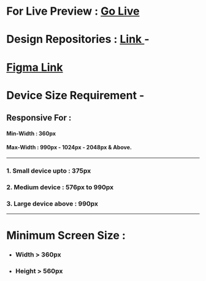 # For Live Preview : [Go Live](https://sheikhmuhammadantor.github.io/assignment-two-batch-10/)

# Design Repositories : [Link ](https://github.com/ProgrammingHero1/B10A2-versatile-ui) -

# [Figma Link](https://www.figma.com/design/Hb31V8a9AdEXkjc0P4gRWm/Theme%3A-Fitness-Related-website?node-id=0-1&t=497wT8tcrhXU6Hiy-1)


# Device Size Requirement -

## Responsive For :

#### Min-Width : 360px
#### Max-Width : 990px - 1024px - 2048px & Above.

---

### 1. Small device upto : 375px
### 2. Medium device : 576px to 990px
### 3. Large device above : 990px

---

# Minimum Screen Size :

- ### Width > 360px
- ### Height > 560px
